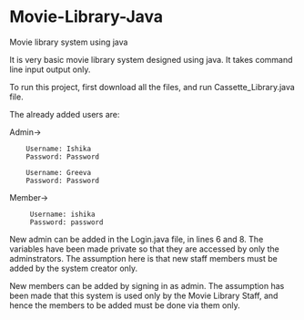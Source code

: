 # Movie-Library-Java
Movie library system using java

It is very basic movie library system designed using java. It takes command line input output only. 

To run this project, first download all the files, and run Cassette_Library.java file.

The already added users are:

Admin-> 

        Username: Ishika
        Password: Password
        
        Username: Greeva
        Password: Password
        
Member->

         Username: ishika
         Password: password

New admin can be added in the Login.java file, in lines 6 and 8. The variables have been made private so that they are accessed by only the adminstrators. The assumption here is that new staff members must be added by the system creator only.

New members can be added by signing in as admin. The assumption has been made that this system is used only by the Movie Library Staff, and hence the members to be added must be done via them only.
